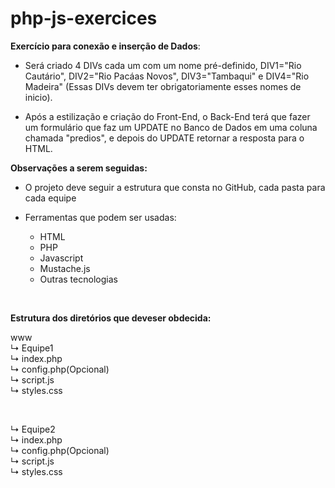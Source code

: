 # php-js-exercices

**Exercício para conexão e inserção de Dados**:
- <p>Será criado 4 DIVs cada um com um nome pré-definido, DIV1="Rio Cautário", DIV2="Rio Pacáas Novos", DIV3="Tambaqui" e DIV4="Rio Madeira" (Essas DIVs devem ter obrigatoriamente esses nomes de inicio).</p>
- <p>Após a estilização e criação do Front-End, o Back-End terá que fazer um formulário que faz um UPDATE no Banco de Dados em uma coluna chamada "predios", e depois do UPDATE retornar a resposta para o HTML.</p>

**Observações a serem seguidas:**
- <p>O projeto deve seguir a estrutura que consta no GitHub, cada pasta para cada equipe</p>
- <p>Ferramentas que podem ser usadas:</p>

  - HTML
  - PHP
  - Javascript
  - Mustache.js
  - Outras tecnologias

</br>

**<p>Estrutura dos diretórios que deveser obdecida:</p>**

www \
  ↳ Equipe1 \
          ↳ index.php \
          ↳ config.php(Opcional) \
          ↳ script.js \
          ↳ styles.css 

</br>

  ↳ Equipe2 \
          ↳ index.php \
          ↳ config.php(Opcional) \
          ↳ script.js \
          ↳ styles.css 
